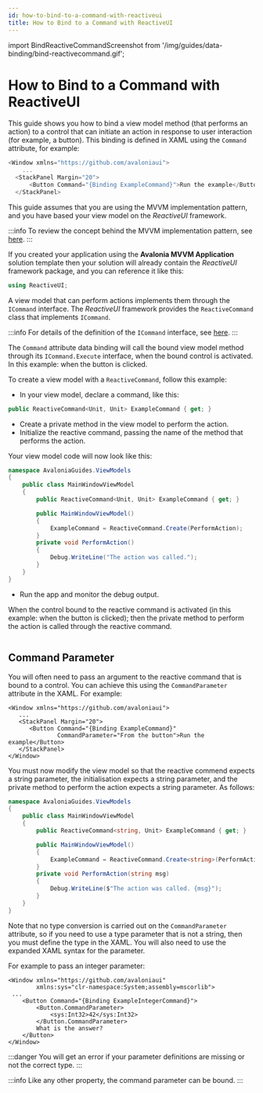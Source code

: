 ```yaml
---
id: how-to-bind-to-a-command-with-reactiveui
title: How to Bind to a Command with ReactiveUI
---
```


import BindReactiveCommandScreenshot from '/img/guides/data-binding/bind-reactivecommand.gif';

# How to Bind to a Command with ReactiveUI

This guide shows you how to bind a view model method (that performs an action) to a control that can initiate an action in response to user interaction (for example, a button). This binding is defined in XAML using the `Command` attribute, for example:

```csharp
<Window xmlns="https://github.com/avaloniaui">
    ...
  <StackPanel Margin="20">
      <Button Command="{Binding ExampleCommand}">Run the example</Button>
  </StackPanel>
```

This guide assumes that you are using the MVVM implementation pattern, and you have based your view model on the _ReactiveUI_ framework.

:::info
To review the concept behind the MVVM implementation pattern, see [here](../../concepts/the-mvvm-pattern/).
:::

If you created your application using the **Avalonia MVVM Application** solution template then your solution will already contain the _ReactiveUI_ framework package, and you can reference it like this:

```csharp
using ReactiveUI;
```

A view model that can perform actions implements them through the `ICommand` interface. The _ReactiveUI_ framework provides the `ReactiveCommand` class that implements `ICommand`.

:::info
For details of the definition of the `ICommand` interface, see [here](https://docs.microsoft.com/en-gb/dotnet/api/system.windows.input.icommand?view=netstandard-2.0).
:::

The `Command` attribute data binding will call the bound view model method through its `ICommand.Execute` interface, when the bound control is activated. In this example: when the button is clicked.

To create a view model with a `ReactiveCommand`, follow this example:

-  In your view model, declare a command, like this:

```csharp
public ReactiveCommand<Unit, Unit> ExampleCommand { get; } 
```

-  Create a private method in the view model to perform the action.
-  Initialize the reactive command, passing the name of the method that performs the action.

Your view model code will now look like this:

```csharp
namespace AvaloniaGuides.ViewModels
{
    public class MainWindowViewModel 
    {
        public ReactiveCommand<Unit, Unit> ExampleCommand { get; }

        public MainWindowViewModel()
        {
            ExampleCommand = ReactiveCommand.Create(PerformAction);
        }
        private void PerformAction()
        {
            Debug.WriteLine("The action was called.");
        }
    }
}
```

-  Run the app and monitor the debug output.

When the control bound to the reactive command is activated (in this example: when the button is clicked); then the private method to perform the action is called through the reactive command.

<img src={BindReactiveCommandScreenshot} alt=""/>

## Command Parameter

You will often need to pass an argument to the reactive command that is bound to a control. You can achieve this using the `CommandParameter` attribute in the XAML. For example:

```markup
<Window xmlns="https://github.com/avaloniaui">
   ...
   <StackPanel Margin="20">
      <Button Command="{Binding ExampleCommand}"
              CommandParameter="From the button">Run the example</Button>
   </StackPanel>
</Window>
```

You must now modify the view model so that the reactive commend expects a string parameter, the initialisation expects a string parameter, and the private method to perform the action expects a string parameter. As follows:

```csharp
namespace AvaloniaGuides.ViewModels
{
    public class MainWindowViewModel 
    {
        public ReactiveCommand<string, Unit> ExampleCommand { get; }

        public MainWindowViewModel()
        {
            ExampleCommand = ReactiveCommand.Create<string>(PerformAction);
        }
        private void PerformAction(string msg)
        {
            Debug.WriteLine($"The action was called. {msg}");
        }
    }
}
```

Note that no type conversion is carried out on the `CommandParameter` attribute, so if you need to use a type parameter that is not a string, then you must define the type in the XAML. You will also need to use the expanded XAML syntax for the parameter.

For example to pass an integer parameter:

```markup
<Window xmlns="https://github.com/avaloniaui"
        xmlns:sys="clr-namespace:System;assembly=mscorlib">
 ...   
    <Button Command="{Binding ExampleIntegerCommand}">
        <Button.CommandParameter>
            <sys:Int32>42</sys:Int32>
        </Button.CommandParameter>
        What is the answer?
    </Button>
</Window>
```

:::danger
You will get an error if your parameter definitions are missing or not the correct type.
:::

:::info
Like any other property, the command parameter can be bound.
:::
